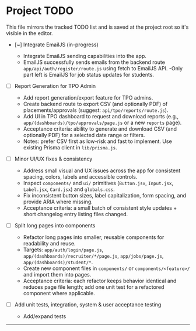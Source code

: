 # Project TODO

This file mirrors the tracked TODO list and is saved at the project root so it's visible in the editor.

- [~] Integrate EmailJS (in-progress)

  - Integrate EmailJS sending capabilities into the app.
  - EmailJS successfully sends emails from the backend route `app/api/auth/register/route.js` using fetch to EmailJS API.
    -Only part left is EmailJS for job status updates for students.

- [ ] Report Generation for TPO Admin

  - Add report generation/export feature for TPO admins.
  - Create backend route to export CSV (and optionally PDF) of placements/approvals (suggest: `api/tpo/reports/route.js`).
  - Add UI in TPO dashboard to request and download reports (e.g., `app/(dashboards)/tpo/approvals/page.js` or a new `reports` page).
  - Acceptance criteria: ability to generate and download CSV (and optionally PDF) for a selected date range or filters.
  - Notes: prefer CSV first as low-risk and fast to implement. Use existing Prisma client in `lib/prisma.js`.

- [ ] Minor UI/UX fixes & consistency

  - Address small visual and UX issues across the app for consistent spacing, colors, labels and accessible controls.
  - Inspect `components/` and `ui/` primitives (`Button.jsx`, `Input.jsx`, `Label.jsx`, `Card.jsx`) and `globals.css`.
  - Fix inconsistent button sizes, label capitalization, form spacing, and provide ARIA where missing.
  - Acceptance criteria: a small batch of consistent style updates + short changelog entry listing files changed.

- [ ] Split long pages into components

  - Refactor long pages into smaller, reusable components for readability and reuse.
  - Targets: `app/auth/login/page.js`, `app/(dashboards)/recruiter/*/page.js`, `app/jobs/page.js`, `app/(dashboards)/student/*`.
  - Create new component files in `components/` or `components/<feature>/` and import them into pages.
  - Acceptance criteria: each refactor keeps behavior identical and reduces page file length; add one unit test for a refactored component where applicable.

- [ ] Add unit tests, integration, system & user acceptance testing
  - Add/expand tests

---
